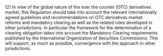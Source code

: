 (2) In view of the global nature of the over the counter (OTC) derivatives market, this Regulation should take into account the relevant internationally agreed guidelines and recommendations on OTC derivatives market reforms and mandatory clearing as well as the related rules developed in other jurisdictions. In particular the framework for the determination of a clearing obligation takes into account the Mandatory Clearing requirements published by the International Organization of Securities Commissions. This will support, as much as possible, convergence with the approach in other jurisdictions.